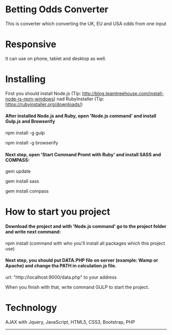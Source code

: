 # Betting Odds Converter

This is converter which converting the UK, EU and USA odds from one input


# Responsive

It can use on phone, tablet and desktop as well.


# Installing

First you should install Node.js (Tip: http://blog.teamtreehouse.com/install-node-js-npm-windows) nad RubyInstaller (Tip: https://rubyinstaller.org/downloads/)

#### After installed Node.js and Ruby, open 'Node.js command' and install Gulp.js and Browserify

npm install -g gulp

npm install -g browserify

#### Next step, open 'Start Command Promt with Ruby' and install SASS and COMPASS:

gem update

gem install sass

gem install compass



# How to start you project

#### Download the project and with 'Node.js command' go to the project folder and write next command:

npm install  (command with who you'll install all packages which this project use)

#### Next step, you should put DATA.PHP file on server (example: Wamp or Apache) and change tha PATH in calculation.js file.

url: "http://localhost:9000/data.php"  to your address 

When you finish with that, write command GULP to start the project.


# Technology

AJAX with Jquery, JavaScript, HTML5, CSS3, Bootstrap, PHP

***
